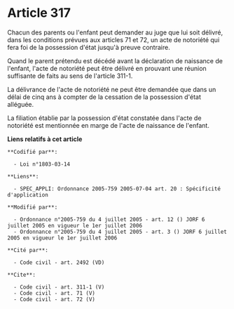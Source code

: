 # Article 317

Chacun des parents ou l'enfant peut demander au juge que lui soit délivré, dans les conditions prévues aux articles 71 et 72,
un acte de notoriété qui fera foi de la possession d'état jusqu'à preuve contraire. 

Quand le parent prétendu est décédé avant la déclaration de naissance de l'enfant, l'acte de notoriété peut être délivré en
prouvant une réunion suffisante de faits au sens de l'article 311-1. 

La délivrance de l'acte de notoriété ne peut être demandée que dans un délai de cinq ans à compter de la cessation de la
possession d'état alléguée. 

La filiation établie par la possession d'état constatée dans l'acte de notoriété est mentionnée en marge de l'acte de
naissance de l'enfant.

**Liens relatifs à cet article**

	**Codifié par**:

	  - Loi n°1803-03-14

	**Liens**:

	  - SPEC_APPLI: Ordonnance 2005-759 2005-07-04 art. 20 : Spécificité d'application

	**Modifié par**:

	  - Ordonnance n°2005-759 du 4 juillet 2005 - art. 12 () JORF 6 juillet 2005 en vigueur le 1er juillet 2006
	  - Ordonnance n°2005-759 du 4 juillet 2005 - art. 3 () JORF 6 juillet 2005 en vigueur le 1er juillet 2006

	**Cité par**:

	  - Code civil - art. 2492 (VD)

	**Cite**:

	  - Code civil - art. 311-1 (V)
	  - Code civil - art. 71 (V)
	  - Code civil - art. 72 (V)

